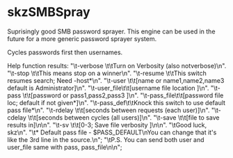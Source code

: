# skzSMBSpray

Suprisingly good SMB password sprayer.  This engine can be used in the future for a more generic password sprayer system.

Cycles passwords first then usernames.  

Help function results:
		"\t-verbose  \t\tTurn on Verbosity (also notverbose)\n".
		"\t-stop     \t\tThis means stop on a winner\n".
		"\t-resume \t\tThis switch resumes search; Need -host*\n".
		"\t-user     \t\t[name or name1,name2,name3 default is Administrator]\n".
		"\t-user_file\t\t[username file location ]\n".
		"\t-pass     \t\t[password or pass1,pass2,pass3 ]\n".
		"\t-pass_file\t\t[password file loc; default if not given*]\n".
		"\t-pass_def\t\tKnock this switch to use default pass file*\n".
		"\t-rdelay    \t\t[seconds between requests (each user)]\n".
		"\t-cdelay    \t\t[seconds between cycles (all users)]\n".
		"\t-save    	\t\t[file to save results in]\n\n".
		"\t-sv    	    \t\t[0-3; Save file verbosity ]\n\n".
		"\tGood luck, skz\n".
		"\t* Default pass file - $PASS_DEFAULT\nYou can change that it's like the 3rd line in the source.\n";
		"\tP.S. You can send both user and user_file same with pass, pass_file\n\n";
